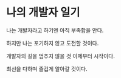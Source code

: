 # 나의 개발자 일기

나는 개발자라고 하기엔 아직 부족함을 안다.

하지만 나는 포기하지 않고 도전할 것이다.

개발자의 길을 멈추지 않을 것 이제부터 시작이다.

최선을 다하며 즐겁게 알아갈 것이다.
